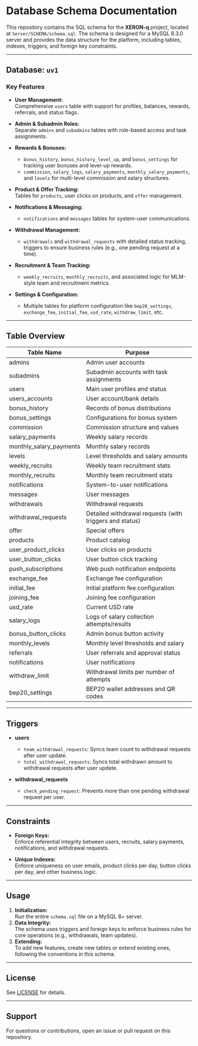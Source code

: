 # Database Schema Documentation

This repository contains the SQL schema for the **XERON-q** project, located at `Server/SCHEMA/schema.sql`. The schema is designed for a MySQL 8.3.0 server and provides the data structure for the platform, including tables, indexes, triggers, and foreign key constraints.

---

## Database: `uv1`

### Key Features

- **User Management:**  
  Comprehensive `users` table with support for profiles, balances, rewards, referrals, and status flags.

- **Admin & Subadmin Roles:**  
  Separate `admins` and `subadmins` tables with role-based access and task assignments.

- **Rewards & Bonuses:**  
  - `bonus_history`, `bonus_history_level_up`, and `bonus_settings` for tracking user bonuses and level-up rewards.
  - `commission`, `salary_logs`, `salary_payments`, `monthly_salary_payments`, and `levels` for multi-level commission and salary structures.

- **Product & Offer Tracking:**  
  Tables for `products`, user clicks on products, and `offer` management.

- **Notifications & Messaging:**  
  - `notifications` and `messages` tables for system-user communications.

- **Withdrawal Management:**  
  - `withdrawals` and `withdrawal_requests` with detailed status tracking, triggers to ensure business rules (e.g., one pending request at a time).

- **Recruitment & Team Tracking:**  
  - `weekly_recruits`, `monthly_recruits`, and associated logic for MLM-style team and recruitment metrics.

- **Settings & Configuration:**  
  - Multiple tables for platform configuration like `bep20_settings`, `exchange_fee`, `initial_fee`, `usd_rate`, `withdraw_limit`, etc.

---

## Table Overview

| Table Name                | Purpose                                                      |
|---------------------------|-------------------------------------------------------------|
| admins                    | Admin user accounts                                         |
| subadmins                 | Subadmin accounts with task assignments                     |
| users                     | Main user profiles and status                               |
| users_accounts            | User account/bank details                                   |
| bonus_history             | Records of bonus distributions                              |
| bonus_settings            | Configurations for bonus system                             |
| commission                | Commission structure and values                             |
| salary_payments           | Weekly salary records                                       |
| monthly_salary_payments   | Monthly salary records                                      |
| levels                    | Level thresholds and salary amounts                         |
| weekly_recruits           | Weekly team recruitment stats                               |
| monthly_recruits          | Monthly team recruitment stats                              |
| notifications             | System-to-user notifications                                |
| messages                  | User messages                                               |
| withdrawals               | Withdrawal requests                                         |
| withdrawal_requests       | Detailed withdrawal requests (with triggers and status)      |
| offer                     | Special offers                                              |
| products                  | Product catalog                                             |
| user_product_clicks       | User clicks on products                                     |
| user_button_clicks        | User button click tracking                                  |
| push_subscriptions        | Web push notification endpoints                             |
| exchange_fee              | Exchange fee configuration                                  |
| initial_fee               | Initial platform fee configuration                          |
| joining_fee               | Joining fee configuration                                   |
| usd_rate                  | Current USD rate                                            |
| salary_logs               | Logs of salary collection attempts/results                  |
| bonus_button_clicks       | Admin bonus button activity                                 |
| monthly_levels            | Monthly level thresholds and salary                         |
| referrals                 | User referrals and approval status                          |
| notifications             | User notifications                                          |
| withdraw_limit            | Withdrawal limits per number of attempts                    |
| bep20_settings            | BEP20 wallet addresses and QR codes                         |

---

## Triggers

- **users**
  - `team_withdrawal_requests`: Syncs team count to withdrawal requests after user update.
  - `total_withdrawal_requests`: Syncs total withdrawn amount to withdrawal requests after user update.

- **withdrawal_requests**
  - `check_pending_request`: Prevents more than one pending withdrawal request per user.

---

## Constraints

- **Foreign Keys:**  
  Enforce referential integrity between users, recruits, salary payments, notifications, and withdrawal requests.

- **Unique Indexes:**  
  Enforce uniqueness on user emails, product clicks per day, button clicks per day, and other business logic.

---

## Usage

1. **Initialization:**  
   Run the entire `schema.sql` file on a MySQL 8+ server.
2. **Data Integrity:**  
   The schema uses triggers and foreign keys to enforce business rules for core operations (e.g., withdrawals, team updates).
3. **Extending:**  
   To add new features, create new tables or extend existing ones, following the conventions in this schema.

---

## License

See [LICENSE](../LICENSE) for details.

---

## Support

For questions or contributions, open an issue or pull request on this repository.
